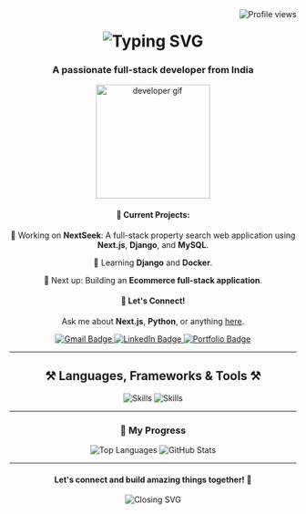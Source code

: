 <!-- Profile Views Badge -->
<img align="right" src="https://komarev.com/ghpvc/?username=sandyddeveloper&color=brightgreen" alt="Profile views"/>

<!-- Introduction -->
<h1 align="center">
    <img src="https://readme-typing-svg.herokuapp.com/?font=Righteous&size=45&center=true&vCenter=true&width=500&height=70&duration=4000&lines=Hi+There!+👋;+I'm+Santhosh+Raj!" alt="Typing SVG"/>
</h1>

<h3 align="center">A passionate full-stack developer from India</h3>

<!-- Centered GIF and Current Projects -->
<div align="center">
  <img src="https://media.giphy.com/media/hvZ0O7gHrr9WmF8PR1/giphy.gif" width="200" alt="developer gif"/>
  
  <h4>🚀 Current Projects:</h4>
  <p>🔭 Working on <strong>NextSeek</strong>: A full-stack property search web application using <strong>Next.js</strong>, <strong>Django</strong>, and <strong>MySQL</strong>.</p>
  <p>🌱 Learning <strong>Django</strong> and <strong>Docker</strong>.</p>
  <p>🔮 Next up: Building an <strong>Ecommerce full-stack application</strong>.</p>
  
  <h4>💬 Let's Connect!</h4>
  <p>Ask me about <strong>Next.js</strong>, <strong>Python</strong>, or anything <a href="https://github.com/sandyddeveloper/sandyddeveloper/issues" target="_blank">here</a>.</p>
</div>

<!-- Social Links -->
<div align="center"> 
  <a href="mailto:sandyddeveloper@gmail.com">
    <img src="https://img.shields.io/badge/Gmail-333333?style=for-the-badge&logo=gmail&logoColor=red" alt="Gmail Badge"/>
  </a>
  <a href="https://www.linkedin.com/in/santhosh-raj-k-622179316?utm_source=share&utm_campaign=share_via&utm_content=profile&utm_medium=android_app" target="_blank">
    <img src="https://img.shields.io/badge/LinkedIn-0077B5?style=for-the-badge&logo=linkedin&logoColor=white" alt="LinkedIn Badge"/>
  </a>
  <a href="https://santhoshdev-seven.vercel.app/" target="_blank">
     <img src="https://img.shields.io/badge/Portfolio-FF5722?style=for-the-badge&logo=todoist&logoColor=white" alt="Portfolio Badge"/>
  </a>
</div>

<hr/>

<!-- Skills Section -->
<h2 align="center">⚒️ Languages, Frameworks & Tools ⚒️</h2>
<div align="center">
    <img src="https://skillicons.dev/icons?i=react,html,css,vscode,github,figma,git" alt="Skills"/>
    <img src="https://skillicons.dev/icons?i=python,javascript,nextjs,mysql,django" alt="Skills"/>
</div>

<hr/>

<!-- Progress Section -->
<div align="center">
  <h3>🌟 My Progress</h3>
  <img src="https://github-readme-stats.vercel.app/api/top-langs/?username=sandyddeveloper&layout=compact&theme=dracula" alt="Top Languages"/>
  <img src="https://github-readme-stats.vercel.app/api?username=sandyddeveloper&show_icons=true&theme=dracula" alt="GitHub Stats"/>
</div>

<hr/>

<!-- Closing Message -->
<div align="center">
  <h4>Let's connect and build amazing things together! 🌟</h4>
  <img src="https://readme-typing-svg.herokuapp.com/?font=Righteous&size=30&center=true&vCenter=true&width=500&height=50&duration=4000&lines=Thank+you+for+visiting!;Feel+free+to+reach+out!" alt="Closing SVG"/>
</div>
